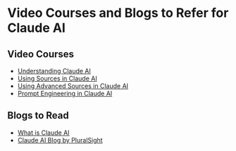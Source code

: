 # Video Courses and Blogs to Refer for Claude AI

## Video Courses
- <a href="https://www.youtube.com/watch?v=GPoi8xLlRv8&list=PL7hc7ZLdMi6oI3zvqg7t7Q248hUsb7uVi&index=11" target="_blank">Understanding Claude AI</a>
- <a href="https://www.youtube.com/watch?v=1UYiYbdNVP0&list=PL7hc7ZLdMi6oI3zvqg7t7Q248hUsb7uVi&index=12" target="_blank">Using Sources in Claude AI</a>
- <a href="https://www.youtube.com/watch?v=1_kMTfIsI6M&list=PL7hc7ZLdMi6oI3zvqg7t7Q248hUsb7uVi&index=13" target="_blank">Using Advanced Sources in Claude AI</a>
- <a href="https://www.youtube.com/watch?v=BfUMbRgiGHU&list=PL7hc7ZLdMi6oI3zvqg7t7Q248hUsb7uVi&index=14" target="_blank">Prompt Engineering in Claude AI</a>

## Blogs to Read
- <a href="https://www.grammarly.com/blog/ai/what-is-claude-ai/" target="_blank">What is Claude AI</a>
- <a href="https://www.pluralsight.com/resources/blog/ai-and-data/what-is-claude-ai" target="_blank">Claude AI Blog by PluralSight</a>
